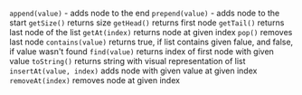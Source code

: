 `append(value)` - adds node to the end
`prepend(value)` - adds node to the start
`getSize()` returns size
`getHead()` returns first node
`getTail()` returns last node of the list
`getAt(index)` returns node at given index
`pop()` removes last node
`contains(value)` returns true, if list contains given falue, and false, if value wasn't found
`find(value)` returns index of first node with given value
`toString()` returns string with visual representation of list
`insertAt(value, index)` adds node with given value at given index
`removeAt(index)` removes node at given index
